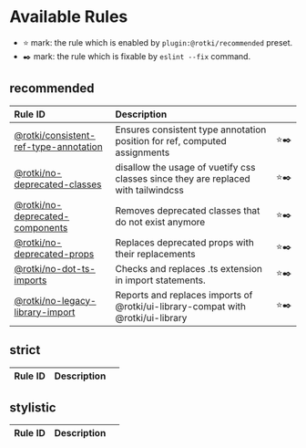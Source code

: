 # Available Rules

- :star: mark: the rule which is enabled by `plugin:@rotki/recommended` preset.
- :black_nib: mark: the rule which is fixable by `eslint --fix` command.

## recommended

<!--prettier-ignore-->
| Rule ID | Description |    |
|:--------|:------------|:---|
| [@rotki/<wbr>consistent-ref-type-annotation](./consistent-ref-type-annotation.html) | Ensures consistent type annotation position for ref, computed assignments | :star::black_nib: |
| [@rotki/<wbr>no-deprecated-classes](./no-deprecated-classes.html) | disallow the usage of vuetify css classes since they are replaced with tailwindcss | :star::black_nib: |
| [@rotki/<wbr>no-deprecated-components](./no-deprecated-components.html) | Removes deprecated classes that do not exist anymore | :star::black_nib: |
| [@rotki/<wbr>no-deprecated-props](./no-deprecated-props.html) | Replaces deprecated props with their replacements | :star::black_nib: |
| [@rotki/<wbr>no-dot-ts-imports](./no-dot-ts-imports.html) | Checks and replaces .ts extension in import statements. | :star::black_nib: |
| [@rotki/<wbr>no-legacy-library-import](./no-legacy-library-import.html) | Reports and replaces imports of @rotki/ui-library-compat with @rotki/ui-library | :star::black_nib: |

## strict

<!--prettier-ignore-->
| Rule ID | Description |    |
|:--------|:------------|:---|

## stylistic

<!--prettier-ignore-->
| Rule ID | Description |    |
|:--------|:------------|:---|
